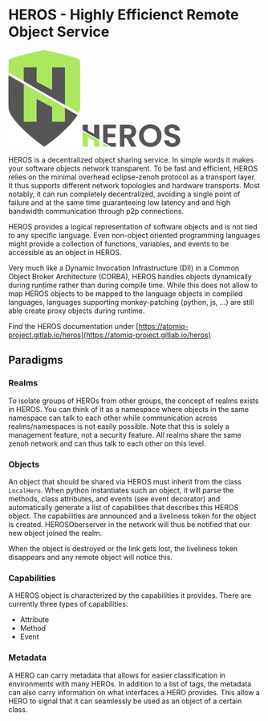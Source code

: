 # HEROS - Highly Efficienct Remote Object Service


![heros logo](docs/_static/heros_logo.svg)
![heros logo](docs/_static/heros_text.svg)


HEROS is a decentralized object sharing service. In simple words it makes your software objects network transparent.
To be fast and efficient, HEROS relies on the minimal overhead eclipse-zenoh protocol as a transport layer. It thus
supports different network topologies and hardware transports. Most notably, it can run completely decentralized,
avoiding a single point of failure and at the same time guaranteeing low latency and and high bandwidth communication
through p2p connections.

HEROS provides a logical representation of software objects and is not tied to any specific language. Even non-object
oriented programming languages might provide a collection of functions, variables, and events to be accessible as an
object in HEROS.

Very much like a Dynamic Invocation Infrastructure (DII) in  a Common Object Broker Architecture (CORBA), HEROS handles
objects dynamically during runtime rather than during compile time. While this does not allow to map HEROS objects to
be mapped to the language objects in compiled languages, languages supporting monkey-patching (python, js, ...) are
still able create proxy objects during runtime.

Find the HEROS documentation under [https://atomiq-project.gitlab.io/heros](https://atomiq-project.gitlab.io/heros)

## Paradigms

### Realms
To isolate groups of HEROs from other groups, the concept of realms exists in HEROS. You can think of it as a
namespace where objects in the same namespace can talk to each other while communication across realms/namespaces is
not easily possible. Note that this is solely a management feature, not a security feature. All realms share the same
zenoh network and can thus talk to each other on this level.

### Objects
An object that should be shared via HEROS must inherit from the class `LocalHero`. When python instantiates such
an object, it will parse the methods, class attributes, and events (see event decorator) and automatically generate
a list of capabilities that describes this HEROS object. The capabilities are announced and a liveliness token for the
object is created. HEROSOberserver in the network will thus be notified that our new object joined the realm.

When the object is destroyed or the link gets lost, the liveliness token disappears and any remote object will notice
this.

### Capabilities
A HEROS object is characterized by the capabilities it provides. There are currently three types of capabilities:

 * Attribute
 * Method
 * Event


### Metadata
A HERO can carry metadata that allows for easier classification in environments with many HEROs. In addition to a list of tags, the metadata can also carry information on what interfaces a HERO provides. This allow a HERO to signal that it can seamlessly be used as an object of a certain class.
